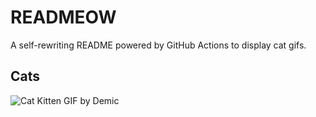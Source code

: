 # READMEOW

A self-rewriting README powered by GitHub Actions to display cat gifs.

## Cats

![Cat Kitten GIF by Demic](https://media4.giphy.com/media/3oriO0OEd9QIDdllqo/200.gif?cid=9acd02dav59fo5mtnxa59amfizbvn0ifg91tiiz4o44lmayk&ep=v1_gifs_search&rid=200.gif&ct=g)

